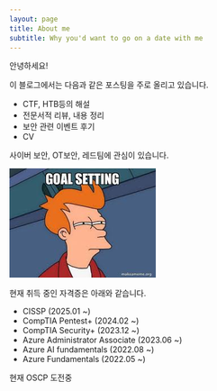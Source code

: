```yaml
---
layout: page
title: About me
subtitle: Why you'd want to go on a date with me
---
```


안녕하세요!

이 블로그에서는 다음과 같은 포스팅을 주로 올리고 있습니다.
- CTF, HTB등의 해설
- 전문서적 리뷰, 내용 정리
- 보안 관련 이벤트 후기
- CV

사이버 보안, OT보안, 레드팀에 관심이 있습니다.

![goal](/assets/img/goal.jpg)


현재 취득 중인 자격증은 아래와 같습니다.
- CISSP (2025.01 ~)
- CompTIA Pentest+ (2024.02 ~)
- CompTIA Security+ (2023.12 ~)
- Azure Administrator Associate (2023.06 ~)
- Azure AI fundamentals (2022.08 ~)
- Azure Fundamentals (2022.05 ~)


현재 OSCP 도전중